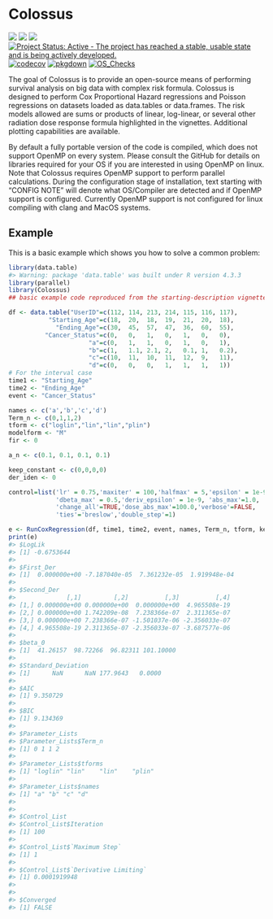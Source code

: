 
<!-- README.md is generated from README.Rmd. Please edit that file -->

# Colossus

<!-- badges: start -->

[![](https://img.shields.io/github/languages/code-size/ericgiunta/Colossus.svg)](https://github.com/ericgiunta/Colossus)
[![](https://img.shields.io/github/last-commit/ericgiunta/Colossus.svg)](https://github.com/ericgiunta/Colossus/commits/master)
[![](https://img.shields.io/badge/lifecycle-experimental-orange.svg)](https://lifecycle.r-lib.org/articles/stages.html#experimental)
[![Project Status: Active - The project has reached a stable, usable
state and is being actively
developed.](https://www.repostatus.org/badges/latest/active.svg)](https://www.repostatus.org/#active)
[![codecov](https://codecov.io/gh/ericgiunta/Colossus/graph/badge.svg?token=NMH5R502W8)](https://codecov.io/gh/ericgiunta/Colossus)
[![pkgdown](https://github.com/ericgiunta/Colossus/actions/workflows/pkgdown.yaml/badge.svg)](https://github.com/ericgiunta/Colossus/actions/workflows/pkgdown.yaml)
[![OS_Checks](https://github.com/ericgiunta/Colossus/actions/workflows/OS_TEST.yml/badge.svg?branch=main)](https://github.com/ericgiunta/Colossus/actions/workflows/OS_TEST.yml)
<!-- badges: end -->

The goal of Colossus is to provide an open-source means of performing
survival analysis on big data with complex risk formula. Colossus is
designed to perform Cox Proportional Hazard regressions and Poisson
regressions on datasets loaded as data.tables or data.frames. The risk
models allowed are sums or products of linear, log-linear, or several
other radiation dose response formula highlighted in the vignettes.
Additional plotting capabilities are available.

By default a fully portable version of the code is compiled, which does
not support OpenMP on every system. Please consult the GitHub for
details on libraries required for your OS if you are interested in using
OpenMP on linux. Note that Colossus requires OpenMP support to perform
parallel calculations. During the configuration stage of installation,
text starting with “CONFIG NOTE” will denote what OS/Compiler are
detected and if OpenMP support is configured. Currently OpenMP support
is not configured for linux compiling with clang and MacOS systems.

## Example

This is a basic example which shows you how to solve a common problem:

``` r
library(data.table)
#> Warning: package 'data.table' was built under R version 4.3.3
library(parallel)
library(Colossus)
## basic example code reproduced from the starting-description vignette

df <- data.table("UserID"=c(112, 114, 213, 214, 115, 116, 117),
           "Starting_Age"=c(18,  20,  18,  19,  21,  20,  18),
             "Ending_Age"=c(30,  45,  57,  47,  36,  60,  55),
          "Cancer_Status"=c(0,   0,   1,   0,   1,   0,   0),
                      "a"=c(0,   1,   1,   0,   1,   0,   1),
                      "b"=c(1,   1.1, 2.1, 2,   0.1, 1,   0.2),
                      "c"=c(10,  11,  10,  11,  12,  9,   11),
                      "d"=c(0,   0,   0,   1,   1,   1,   1))
# For the interval case
time1 <- "Starting_Age"
time2 <- "Ending_Age"
event <- "Cancer_Status"

names <- c('a','b','c','d')
Term_n <- c(0,1,1,2)
tform <- c("loglin","lin","lin","plin")
modelform <- "M"
fir <- 0

a_n <- c(0.1, 0.1, 0.1, 0.1)

keep_constant <- c(0,0,0,0)
der_iden <- 0

control=list('lr' = 0.75,'maxiter' = 100,'halfmax' = 5,'epsilon' = 1e-9,
             'dbeta_max' = 0.5,'deriv_epsilon' = 1e-9, 'abs_max'=1.0,
             'change_all'=TRUE,'dose_abs_max'=100.0,'verbose'=FALSE,
             'ties'='breslow','double_step'=1)

e <- RunCoxRegression(df, time1, time2, event, names, Term_n, tform, keep_constant, a_n, modelform, fir, der_iden, control)
print(e)
#> $LogLik
#> [1] -0.6753644
#> 
#> $First_Der
#> [1]  0.000000e+00 -7.187040e-05  7.361232e-05  1.919948e-04
#> 
#> $Second_Der
#>              [,1]         [,2]          [,3]          [,4]
#> [1,] 0.000000e+00 0.000000e+00  0.000000e+00  4.965508e-19
#> [2,] 0.000000e+00 1.742209e-08  7.238366e-07  2.311365e-07
#> [3,] 0.000000e+00 7.238366e-07 -1.501037e-06 -2.356033e-07
#> [4,] 4.965508e-19 2.311365e-07 -2.356033e-07 -3.687577e-06
#> 
#> $beta_0
#> [1]  41.26157  98.72266  96.82311 101.10000
#> 
#> $Standard_Deviation
#> [1]      NaN      NaN 177.9643   0.0000
#> 
#> $AIC
#> [1] 9.350729
#> 
#> $BIC
#> [1] 9.134369
#> 
#> $Parameter_Lists
#> $Parameter_Lists$Term_n
#> [1] 0 1 1 2
#> 
#> $Parameter_Lists$tforms
#> [1] "loglin" "lin"    "lin"    "plin"  
#> 
#> $Parameter_Lists$names
#> [1] "a" "b" "c" "d"
#> 
#> 
#> $Control_List
#> $Control_List$Iteration
#> [1] 100
#> 
#> $Control_List$`Maximum Step`
#> [1] 1
#> 
#> $Control_List$`Derivative Limiting`
#> [1] 0.0001919948
#> 
#> 
#> $Converged
#> [1] FALSE
```
